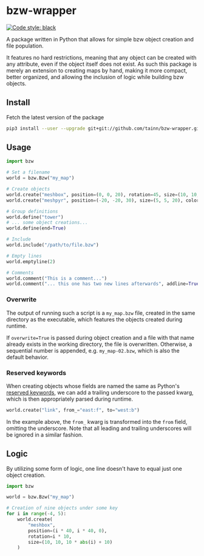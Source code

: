 # bzw-wrapper

[![Code style: black](https://img.shields.io/badge/code%20style-black-000000.svg)](https://github.com/psf/black)

A package written in Python that allows for simple bzw object creation and file population.

It features no hard restrictions, meaning that any object can be created with any attribute, even if the object itself
does not exist. As such this package is merely an extension to creating maps by hand, making it more compact, better
organized, and allowing the inclusion of logic while building bzw objects.

## Install

Fetch the latest version of the package

```sh
pip3 install --user --upgrade git+git://github.com/tainn/bzw-wrapper.git
```

## Usage

```py
import bzw

# Set a filename
world = bzw.Bzw("my_map")

# Create objects
world.create("meshbox", position=(0, 0, 20), rotation=45, size=(10, 10, 10))
world.create("meshpyr", position=(-20, -20, 30), size=(5, 5, 20), color=(0.2, 0.2, 0.2, 0.9))

# Group definitions
world.define("tower")
# ... some object creations...
world.define(end=True)

# Include
world.include("/path/to/file.bzw")

# Empty lines
world.emptyline(2)

# Comments
world.comment("This is a comment...")
world.comment("... this one has two new lines afterwards", addline=True)
```

### Overwrite

The output of running such a script is a `my_map.bzw` file, created in the same directory as the executable, which
features the objects created during runtime.

If `overwrite=True` is passed during object creation and a file with that name already exists in the working directory,
the file is overwritten. Otherwise, a sequential number is appended, e.g. `my_map-02.bzw`, which is also the default
behavior.

### Reserved keywords

When creating objects whose fields are named the same as
Python's [reserved keywords](https://docs.python.org/3/reference/lexical_analysis.html#keywords), we can add a trailing
underscore to the passed kwarg, which is then appropriately parsed during runtime.

```py
world.create("link", from_="east:f", to="west:b")
```

In the example above, the `from_` kwarg is transformed into the `from` field, omitting the underscore. Note that all
leading and trailing underscores will be ignored in a similar fashion.

## Logic

By utilizing some form of logic, one line doesn't have to equal just one object creation.

```py
import bzw

world = bzw.Bzw("my_map")

# Creation of nine objects under some key
for i in range(-4, 5):
    world.create(
        "meshbox",
        position=(i * 40, i * 40, 0),
        rotation=i * 10,
        size=(10, 10, 10 * abs(i) + 10)
    )
```

